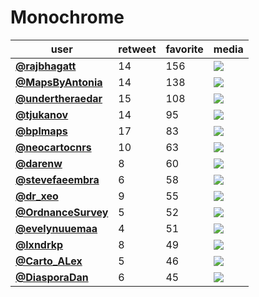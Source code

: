# Monochrome

| user                                           |   retweet |   favorite | media                                               |
|------------------------------------------------|-----------|------------|-----------------------------------------------------|
| **[@rajbhagatt](https://t.co/o7RzU2X45o)**     |        14 |        156 | ![](http://pbs.twimg.com/media/EmZNF7TVkAgxCIz.jpg) |
| **[@MapsByAntonia](https://t.co/hCzsk5bY2d)**  |        14 |        138 | ![](http://pbs.twimg.com/media/EmXz5o4XcAAoytp.jpg) |
| **[@undertheraedar](https://t.co/pmqfaNVGFZ)** |        15 |        108 | ![](http://pbs.twimg.com/media/EmXvQQjW8AUEKws.png) |
| **[@tjukanov](https://t.co/zPZXMztkfD)**       |        14 |         95 | ![](http://pbs.twimg.com/media/EmXX9JZXYAAsvsu.jpg) |
| **[@bplmaps](https://t.co/BojrBdVGaV)**        |        17 |         83 | ![](http://pbs.twimg.com/media/EmZOMiNXUAIxdA4.jpg) |
| **[@neocartocnrs](https://t.co/9Xmc30xER0)**   |        10 |         63 | ![](http://pbs.twimg.com/media/EmXSF-HWMAUepZj.jpg) |
| **[@darenw](https://t.co/3fzMBzEupj)**         |         8 |         60 | ![](http://pbs.twimg.com/media/EmZFF_oW8AAueoI.jpg) |
| **[@stevefaeembra](https://t.co/5sASWIoLTp)**  |         6 |         58 | ![](http://pbs.twimg.com/media/EmYUtyXXYAEv8QU.jpg) |
| **[@dr_xeo](https://t.co/jUIzcFkwO3)**         |         9 |         55 | ![](http://pbs.twimg.com/media/EmY87WXXMAEvAKn.png) |
| **[@OrdnanceSurvey](https://t.co/NdKHGs5EFl)** |         5 |         52 | ![](http://pbs.twimg.com/media/EmX2AnsWEAU8TPw.jpg) |
| **[@evelynuuemaa](https://t.co/kmBxsvIN2t)**   |         4 |         51 | ![](http://pbs.twimg.com/media/EmYBURMXIAAspG_.jpg) |
| **[@lxndrkp](https://t.co/ZkQlJOYUnz)**        |         8 |         49 | ![](http://pbs.twimg.com/media/EmXseBhXEAI6JfE.png) |
| **[@Carto_ALex](https://t.co/mNYlmN47NC)**     |         5 |         46 | ![](http://pbs.twimg.com/media/EmawV-MXEAArf2q.png) |
| **[@DiasporaDan](https://t.co/6KCUfsA8xP)**    |         6 |         45 | ![](http://pbs.twimg.com/media/EmYHOkEXcAAhXIw.jpg) |
 
